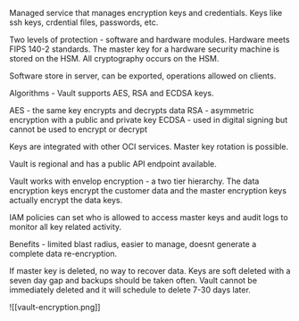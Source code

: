 Managed service that manages encryption keys and credentials. Keys like ssh keys, crdential files, passwords, etc. 

Two levels of protection - software and hardware modules. Hardware meets FIPS 140-2 standards. The master key for a hardware security machine is stored on the HSM. All cryptography occurs on the HSM.

Software store in server, can be exported, operations allowed on clients. 

Algorithms - Vault supports AES, RSA and ECDSA keys. 

AES - the same key encrypts and decrypts data
RSA - asymmetric encryption with a public and private key
ECDSA - used in digital signing but cannot be used to encrypt or decrypt

Keys are integrated with other OCI services. Master key rotation is possible.

Vault is regional and has a public API endpoint available. 

Vault works with envelop encryption - a two tier hierarchy. The data encryption keys encrypt the customer data and the master encryption keys actually encrypt the data keys. 

IAM policies can set who is allowed to access master keys and audit logs to monitor all key related activity. 

Benefits - limited blast radius, easier to manage, doesnt generate a complete data re-encryption.

If master key is deleted, no way to recover data. Keys are soft deleted with a seven day gap and backups should be taken often. Vault cannot be immediately deleted and it will schedule to delete 7-30 days later. 

![[vault-encryption.png]]
